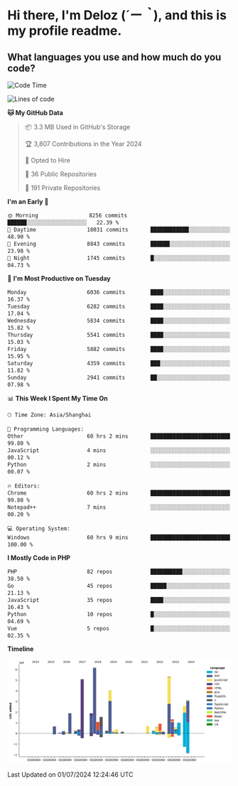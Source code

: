 # **Hi there, I'm Deloz (*´ー｀*), and this is my profile readme.**

## **What languages you use and how much do you code?**

<!--START_SECTION:waka-->
![Code Time](http://img.shields.io/badge/Code%20Time-4%2C335%20hrs%2031%20mins-blue)

![Lines of code](https://img.shields.io/badge/From%20Hello%20World%20I%27ve%20Written-41.0%20million%20lines%20of%20code-blue)

**🐱 My GitHub Data** 

> 📦 3.3 MB Used in GitHub's Storage 
 > 
> 🏆 3,807 Contributions in the Year 2024
 > 
> 💼 Opted to Hire
 > 
> 📜 36 Public Repositories 
 > 
> 🔑 191 Private Repositories 
 > 
**I'm an Early 🐤** 

```text
🌞 Morning                8256 commits        ██████░░░░░░░░░░░░░░░░░░░   22.39 % 
🌆 Daytime                18031 commits       ████████████░░░░░░░░░░░░░   48.90 % 
🌃 Evening                8843 commits        ██████░░░░░░░░░░░░░░░░░░░   23.98 % 
🌙 Night                  1745 commits        █░░░░░░░░░░░░░░░░░░░░░░░░   04.73 % 
```
📅 **I'm Most Productive on Tuesday** 

```text
Monday                   6036 commits        ████░░░░░░░░░░░░░░░░░░░░░   16.37 % 
Tuesday                  6282 commits        ████░░░░░░░░░░░░░░░░░░░░░   17.04 % 
Wednesday                5834 commits        ████░░░░░░░░░░░░░░░░░░░░░   15.82 % 
Thursday                 5541 commits        ████░░░░░░░░░░░░░░░░░░░░░   15.03 % 
Friday                   5882 commits        ████░░░░░░░░░░░░░░░░░░░░░   15.95 % 
Saturday                 4359 commits        ███░░░░░░░░░░░░░░░░░░░░░░   11.82 % 
Sunday                   2941 commits        ██░░░░░░░░░░░░░░░░░░░░░░░   07.98 % 
```


📊 **This Week I Spent My Time On** 

```text
🕑︎ Time Zone: Asia/Shanghai

💬 Programming Languages: 
Other                    60 hrs 2 mins       █████████████████████████   99.80 % 
JavaScript               4 mins              ░░░░░░░░░░░░░░░░░░░░░░░░░   00.12 % 
Python                   2 mins              ░░░░░░░░░░░░░░░░░░░░░░░░░   00.07 % 

🔥 Editors: 
Chrome                   60 hrs 2 mins       █████████████████████████   99.80 % 
Notepad++                7 mins              ░░░░░░░░░░░░░░░░░░░░░░░░░   00.20 % 

💻 Operating System: 
Windows                  60 hrs 9 mins       █████████████████████████   100.00 % 
```

**I Mostly Code in PHP** 

```text
PHP                      82 repos            ██████████░░░░░░░░░░░░░░░   38.50 % 
Go                       45 repos            █████░░░░░░░░░░░░░░░░░░░░   21.13 % 
JavaScript               35 repos            ████░░░░░░░░░░░░░░░░░░░░░   16.43 % 
Python                   10 repos            █░░░░░░░░░░░░░░░░░░░░░░░░   04.69 % 
Vue                      5 repos             █░░░░░░░░░░░░░░░░░░░░░░░░   02.35 % 
```



**Timeline**

![Lines of Code chart](https://raw.githubusercontent.com/deloz/deloz/main/assets/bar_graph.png)


 Last Updated on 01/07/2024 12:24:46 UTC
<!--END_SECTION:waka-->
